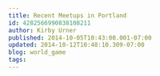 ```yaml
---
title: Recent Meetups in Portland
id: 4282566990838108211
author: Kirby Urner
published: 2014-10-05T10:43:00.001-07:00
updated: 2014-10-12T10:48:10.309-07:00
blog: world_game
tags: 
---
```


